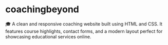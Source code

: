 # coachingbeyond
🎓 A clean and responsive coaching website built using HTML and CSS. It features course highlights, contact forms, and a modern layout perfect for showcasing educational services online.
